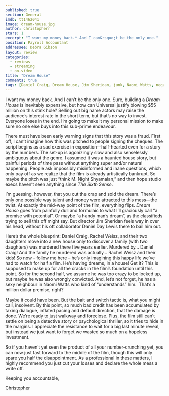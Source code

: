 ```yaml
---
published: true
section: General
imdb: tt1462041
image: dream-house.jpg
author: christopherr 
stars: 1
excerpt: "I want my money back.* And I can&rsquo;t be the only one."
position: Payroll Accountant
addressee: Debra Gibson
layout: review
categories:
  - reviews
  - streaming
  - on-video
title: "Dream House"
comments: true
tags: [Daniel Craig, Dream House, Jim Sheridan, junk, Naomi Watts, negative, Rachel Weisz, Review, Uncategorized]
---
```

<p>I want my money back. And I can&rsquo;t be the only one. Sure, building a <em>Dream House</em> is inevitably expensive, but how can Universal justify blowing $55 million on this stink hole? Selling out big name actors may raise the audience&rsquo;s interest rate in the short term, but that&rsquo;s no way to invest. Everyone loses in the end. I&rsquo;m going to make it my personal mission to make sure no one else buys into this sub-prime endeavour.</p>
<p>There must have been early warning signs that this story was a fraud. First off, I can&rsquo;t imagine how this was pitched to people signing the cheques. The script begins as a sad exercise in exposition&mdash;half-hearted even for a story by the numbers. The set-up is agonizingly slow and also senselessly ambiguous about the genre. I assumed it was a haunted house story, but painful periods of time pass without anything super and/or natural happening. People ask impossibly misinformed and inane questions, which only pay off as we realize that the film is already artistically bankrupt. So maybe the pitch was just &ldquo;think M. Night Shyamalan,&rdquo; and then hope studio execs haven&rsquo;t seen anything since <em>The Sixth Sense</em>.</p>
<p>I&rsquo;m guessing, however, that you cut the crap and sold the dream. There&rsquo;s only one possible way talent and money were attracted to this mess&mdash;the twist. At exactly the mid-way point of the film, everything flips. <em>Dream House</em> goes from painfully dull and formulaic to what I&rsquo;ll graciously call &ldquo;a premise with potential&rdquo;. Or maybe &ldquo;a handy man&rsquo;s dream&rdquo;, as the classifieds trying to sell this off might say. But director Jim Sheridan feels way in over his head, without his oft collaborator Daniel Day Lewis there to bail him out.</p>
<p>Here&rsquo;s the whole blueprint: Daniel Craig, Rachel Weisz, and their two daughters move into a new house only to discover a family (with two daughters) was murdered there five years earlier. Murdered by&hellip; Daniel Craig! And the family he murdered was actually&hellip; Rachel Weisz and their kids! So now &ndash; follow me here &ndash; he&rsquo;s only imagining this happy life we&rsquo;ve had to watch for half a film. He&rsquo;s having dreams, in a house! Get it? This is supposed to make up for all the cracks in the film&rsquo;s foundation until this point. So for the second half, we assume he was too crazy to be locked up, but maybe he was also wrongly convicted. And, let&rsquo;s not forget, he has a sexy neighbour in Naomi Watts who kind of &ldquo;understands&rdquo; him. &nbsp;That&rsquo;s a million dollar premise, right?</p>
<p>Maybe it could have been. But the bait and switch tactic is, what you might call, insolvent. By this point, so much bad credit has been accumulated by taxing dialogue, inflated pacing and default direction, that the damage is done. We&rsquo;re ready to just walkway and foreclose. Plus, the film still can&rsquo;t settle on being a detective story or psychological thriller, so it tries to hide in the margins. I appreciate the resistance to wait for a big last minute reveal, but instead we just want to forget we wasted so much on a hopeless investment.</p>
<p>So if you haven&rsquo;t yet seen the product of all your number-crunching yet, you can now just fast forward to the middle of the film, though this will only spare you half the disappointment. As a professional in these matters, I highly recommend you just cut your losses and declare the whole mess a write off.</p>
<p>Keeping you accountable,</p>
<p>Christopher</p>

